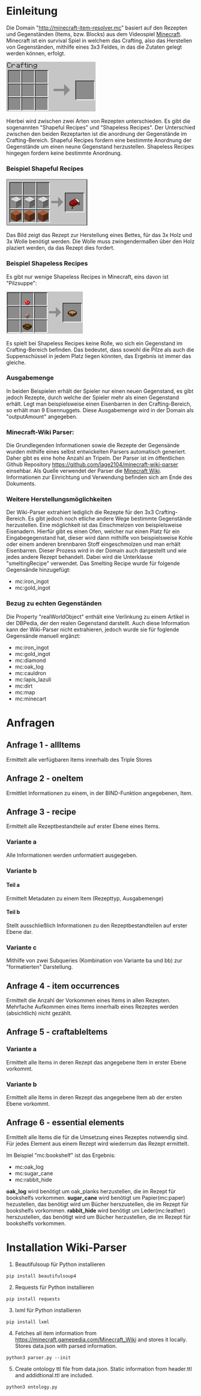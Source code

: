 # Einleitung
Die Domain "http://minecraft-item-resolver.mc" basiert auf den Rezepten und Gegenständen (Items, bzw. Blocks) aus dem Videospiel [Minecraft](https://www.minecraft.net/de-de/).
Minecraft ist ein survival Spiel in welchem das Crafting, also das Herstellen von Gegenständen, mithilfe eines 3x3 Feldes, in das die Zutaten gelegt werden können, erfolgt.

![Craftingtable 3x3](images/Crafting3x3.png)

Hierbei wird zwischen zwei Arten von Rezepten unterschieden. Es gibt die sogenannten "Shapeful Recipes" und "Shapeless Recipes". Der Unterschied zwischen den beiden Rezeptarten ist
die anordnung der Gegenstände im Crafting-Bereich. Shapeful Recipes fordern eine bestimmte Anordnung der Gegenstände um einen neune Gegenstand herzustellen.
Shapeless Recipes hingegen fordern keine bestimmte Anordnung.

### Beispiel Shapeful Recipes

![Bed](images/bed.jpg)

Das Bild zeigt das Rezept zur Herstellung eines Bettes, für das 3x Holz und 3x Wolle benötigt werden. Die Wolle muss zwingendermaßen über den Holz plaziert werden,
da das Rezept dies fordert.

### Beispiel Shapeless Recipes
Es gibt nur wenige Shapeless Recipes in Minecraft, eins davon ist "Pilzsuppe":

![Mushroom Stew](images/craft_stew.png)

Es spielt bei Shapeless Recipes keine Rolle, wo sich ein Gegenstand im Crafting-Bereich befinden. Das bedeutet, dass sowohl die Pilze als auch die Suppenschüssel in jedem Platz liegen könnten, das Ergebnis ist immer das gleiche.

### Ausgabemenge
In beiden Beispielen erhält der Spieler nur einen neuen Gegenstand, es gibt jedoch Rezepte, durch welche der Spieler mehr als einen Gegenstand erhält. Legt man beispielsweise einen Eisenbarren in den Crafting-Bereich, so erhält man 9 Eisennuggets. 
Diese Ausgabemenge wird in der Domain als "outputAmount" angegeben. 

### Minecraft-Wiki Parser:
Die Grundlegenden Informationen sowie die Rezepte der Gegensände wurden mithilfe eines selbst entwickelten Parsers automatisch generiert. Daher gibt es eine hohe Anzahl an Tripeln. 
Der Parser ist im öffentlichen Github Repository https://github.com/lage2104/minecraft-wiki-parser einsehbar.
Als Quelle verwendet der Parser die [Minecraft Wiki](https://minecraft.gamepedia.com/Minecraft_Wiki). Informationen zur Einrichtung und Verwendung befinden sich am Ende des Dokuments.



### Weitere Herstellungsmöglichkeiten
Der Wiki-Parser extrahiert lediglich die Rezepte für den 3x3 Crafting-Bereich. Es gibt jedoch noch etliche andere Wege bestimmte Gegenstände herzustellen. Eine möglichkeit ist das Einschmelzen von beispielsweise Eisenadern. 
Hierfür gibt es einen Ofen, welcher nur einen Platz für ein Eingabegegenstand hat, dieser wird dann mithilfe von beispielsweise Kohle oder einem anderen brennbaren Stoff eingeschmolzen und man erhält Eisenbarren. 
Dieser Prozess wird in der Domain auch dargestellt und wie jedes andere Rezept behandelt. Dabei wird die Unterklasse "smeltingRecipe" verwendet. Das Smelting Recipe wurde für folgende Gegensände hinzugefügt:
  * mc:iron_ingot
  * mc:gold_ingot

### Bezug zu echten Gegenständen
Die Property "realWorldObject" enthält eine Verlinkung zu einem Artikel in der DBPedia, der den realen Gegenstand darstellt. Auch diese Information kann der Wiki-Parser nicht extrahieren, jedoch wurde sie für foglende Gegensände manuell ergänzt:
  * mc:iron_ingot
  * mc:gold_ingot
  * mc:diamond
  * mc:oak_log
  * mc:cauldron
  * mc:lapis_lazuli
  * mc:dirt
  * mc:map
  * mc:minecart 


# Anfragen

## Anfrage 1 - allItems
Ermittelt alle verfügbaren Items innerhalb des Triple Stores

## Anfrage 2 - oneItem
Ermittlet Informationen zu einem, in der BIND-Funktion angegebenen, Item.

## Anfrage 3 - recipe
Ermittelt alle Rezeptbestandteile auf erster Ebene eines Items.

### Variante a
Alle Informationen werden unformatiert ausgegeben.

### Variante b
#### Teil a
Ermittelt Metadaten zu einem Item (Rezepttyp, Ausgabemenge)
#### Teil b
Stellt ausschließlich Informationen zu den Rezeptbestandteilen auf erster Ebene dar.

### Variante c
Mithilfe von zwei Subqueries (Kombination von Variante ba und bb) zur "formatierten" Darstellung.

## Anfrage 4 - item occurrences
Ermittelt die Anzahl der Vorkommen eines Items in allen Rezepten. Mehrfache Aufkommen eines Items innerhalb eines Rezeptes werden (absichtlich) nicht gezählt. 

## Anfrage 5 - craftableItems
### Variante a
Ermittelt alle Items in deren Rezept das angegebene Item in erster Ebene vorkommt.
### Variante b
Ermittelt alle Items in deren Rezept das angegebene Item ab der ersten Ebene vorkommt.

## Anfrage 6 - essential elements
Ermittelt alle Items die für die Umsetzung eines Rezeptes notwendig sind. Für jedes Element aus einem Rezept wird wiederrum das Rezept ermittelt. 

Im Beispiel "mc:bookshelf" ist das Ergebnis:
* mc:oak_log
* mc:sugar_cane
* mc:rabbit_hide

**oak_log** wird benötigt um oak_planks herzustellen, die im Rezept für bookshelfs vorkommen.
**sugar_cane** wird benötigt um Papier(mc:paper) hezustellen, das benötigt wird um Bücher herszustellen, die im Rezept für bookshelfs vorkommen.
**rabbit_hide** wird benötigt um Leder(mc:leather) herszustellen, das benötigt wird um Bücher herzustellen, die im Rezept für bookshelfs vorkommen.



# Installation Wiki-Parser

1. Beautifulsoup für Python installieren
```
pip install beautifulsoup4
```
2. Requests für Python installieren
```
pip install requests
```
3. lxml für Python installieren
```
pip install lxml
```
4. Fetches all item information from https://minecraft.gamepedia.com/Minecraft_Wiki and stores it locally. Stores data.json with parsed information.
```
python3 parser.py --init
```
5. Create ontology ttl file from data.json. Static information from header.ttl and addidtional.ttl are included. 
```
python3 ontology.py
```